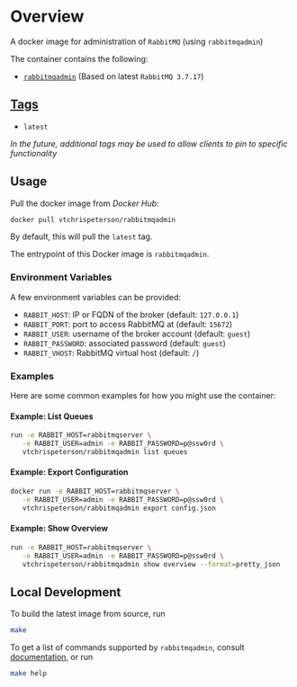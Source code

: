 # Overview

A docker image for administration of `RabbitMQ` (using `rabbitmqadmin`)

The container contains the following:

* [`rabbitmqadmin`](https://www.rabbitmq.com/management-cli.html) (Based on latest `RabbitMQ 3.7.17`)

## [Tags](https://hub.docker.com/r/vtchrispeterson/rabbitmqadmin/tags)

* `latest`

_In the future, additional tags may be used to allow clients to pin to specific functionality_

## Usage

Pull the docker image from *Docker Hub*:

```sh
docker pull vtchrispeterson/rabbitmqadmin
```

By default, this will pull the `latest` tag.

The entrypoint of this Docker image is `rabbitmqadmin`.

### Environment Variables

A few environment variables can be provided:

* `RABBIT_HOST`: IP or FQDN of the broker (default: `127.0.0.1`)
* `RABBIT_PORT`: port to access RabbitMQ at (default: `15672`)
* `RABBIT_USER`: username of the broker account (default: `guest`)
* `RABBIT_PASSWORD`: associated password (default: `guest`)
* `RABBIT_VHOST`: RabbitMQ virtual host (default: `/`)

### Examples

Here are some common examples for how you might use the container:

#### Example: List Queues

```sh
run -e RABBIT_HOST=rabbitmqserver \
   -e RABBIT_USER=admin -e RABBIT_PASSWORD=p@ssw0rd \
   vtchrispeterson/rabbitmqadmin list queues
```

#### Example: Export Configuration

```sh
docker run -e RABBIT_HOST=rabbitmqserver \
   -e RABBIT_USER=admin -e RABBIT_PASSWORD=p@ssw0rd \
   vtchrispeterson/rabbitmqadmin export config.json
```

#### Example: Show Overview

```sh
run -e RABBIT_HOST=rabbitmqserver \
   -e RABBIT_USER=admin -e RABBIT_PASSWORD=p@ssw0rd \
   vtchrispeterson/rabbitmqadmin show overview --format=pretty_json
```

## Local Development

To build the latest image from source, run

```sh
make
```

To get a list of commands supported by `rabbitmqadmin`, consult [documentation](https://www.rabbitmq.com/management-cli.html),
or run

```sh
make help
```
